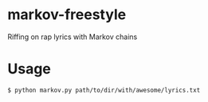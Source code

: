 # markov-freestyle
Riffing on rap lyrics with Markov chains

# Usage
```$ python markov.py path/to/dir/with/awesome/lyrics.txt```
